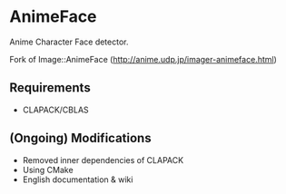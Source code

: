 AnimeFace
=========

Anime Character Face detector.

Fork of Image::AnimeFace (http://anime.udp.jp/imager-animeface.html)


Requirements
--------
- CLAPACK/CBLAS


(Ongoing) Modifications
--------

- Removed inner dependencies of CLAPACK
- Using CMake
- English documentation & wiki
